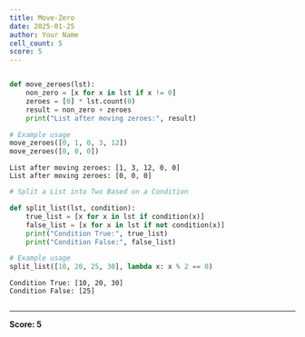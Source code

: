 ```yaml
---
title: Move-Zero
date: 2025-01-25
author: Your Name
cell_count: 5
score: 5
---
```


```python


```


```python
def move_zeroes(lst):
    non_zero = [x for x in lst if x != 0]
    zeroes = [0] * lst.count(0)
    result = non_zero + zeroes
    print("List after moving zeroes:", result)

# Example usage
move_zeroes([0, 1, 0, 3, 12])
move_zeroes([0, 0, 0])
```

    List after moving zeroes: [1, 3, 12, 0, 0]
    List after moving zeroes: [0, 0, 0]



```python
# Split a List into Two Based on a Condition
```


```python
def split_list(lst, condition):
    true_list = [x for x in lst if condition(x)]
    false_list = [x for x in lst if not condition(x)]
    print("Condition True:", true_list)
    print("Condition False:", false_list)

# Example usage
split_list([10, 20, 25, 30], lambda x: x % 2 == 0)
```

    Condition True: [10, 20, 30]
    Condition False: [25]



```python

```


---
**Score: 5**